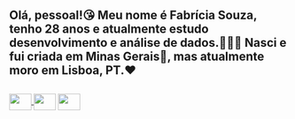 ## Olá, pessoal!😘 Meu nome é Fabrícia Souza, tenho 28 anos e atualmente estudo desenvolvimento e análise de dados.👩🏾‍💻 Nasci e fui criada em Minas Gerais🧀, mas atualmente moro em Lisboa, PT.❤️

##

<div>
  <a href="https://www.instagram.com/rafa_vitroda/" target="_blank"><img align="center" src="https://cdn-icons-png.flaticon.com/512/174/174855.png" target="_blank" height="30" width="40"> </a>
  <a href = "mailto:fabriciasouza.pt@gmail.com"><img align="center" src="https://cdn-icons-png.flaticon.com/512/5968/5968534.png" alvo ="_blank" height="30" width="40"></a>
  <a href="https://www.linkedin.com/in/fabr%C3%ADcia-rafaella-de-souza/" target="_blank"><img align="center" src="https://cdn-icons-png.flaticon.com/512/2504/2504923.png" target="_blank" height="30" width="40"></a>
  
</div>
